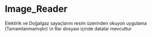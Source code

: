 # Image_Reader
Elektirik ve Doğalgaz sayaçlarını resim üzerinden okuyon uygulama (Tamamlanmamıştır) \n
Rar dosyası içinde datalar mevcuttur
